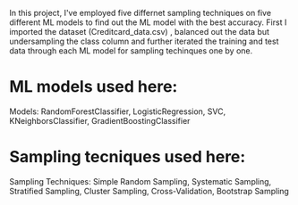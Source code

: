 In this project, I've employed five differnet sampling techniques on five different ML models to find out the ML model with the best accuracy.
First I imported the dataset (Creditcard_data.csv) , balanced out the data but undersampling the class column and further iterated the training and test data through  each ML model for sampling techinques one by one.

# ML models used here:
Models: RandomForestClassifier, LogisticRegression, SVC, KNeighborsClassifier, GradientBoostingClassifier

# Sampling tecniques used here:
Sampling Techniques: Simple Random Sampling, Systematic Sampling, Stratified Sampling, Cluster Sampling, Cross-Validation, Bootstrap Sampling


